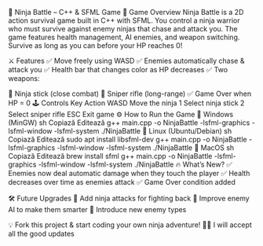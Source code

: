 🥷 Ninja Battle – C++ & SFML Game
📜 Game Overview
Ninja Battle is a 2D action survival game built in C++ with SFML. You control a ninja warrior who must survive against enemy ninjas that chase and attack you. The game features health management, AI enemies, and weapon switching. Survive as long as you can before your HP reaches 0!

⚔️ Features
✅ Move freely using WASD
✅ Enemies automatically chase & attack you
✅ Health bar that changes color as HP decreases
✅ Two weapons:

🥋 Ninja stick (close combat)
🔫 Sniper rifle (long-range)
✅ Game Over when HP = 0
🕹️ Controls
Key	Action
WASD	Move the ninja
1	Select ninja stick
2	Select sniper rifle
ESC	Exit game
⚙️ How to Run the Game
🔹 Windows (MinGW)
sh
Copiază
Editează
g++ main.cpp -o NinjaBattle -lsfml-graphics -lsfml-window -lsfml-system
./NinjaBattle
🔹 Linux (Ubuntu/Debian)
sh
Copiază
Editează
sudo apt install libsfml-dev
g++ main.cpp -o NinjaBattle -lsfml-graphics -lsfml-window -lsfml-system
./NinjaBattle
🔹 MacOS
sh
Copiază
Editează
brew install sfml
g++ main.cpp -o NinjaBattle -lsfml-graphics -lsfml-window -lsfml-system
./NinjaBattle
🔥 What’s New?
✅ Enemies now deal automatic damage when they touch the player
✅ Health decreases over time as enemies attack
✅ Game Over condition added

🛠️ Future Upgrades
🚀 Add ninja attacks for fighting back
🚀 Improve enemy AI to make them smarter
🚀 Introduce new enemy types

💡 Fork this project & start coding your own ninja adventure! 🥷🔥
I will accept all the good updates


